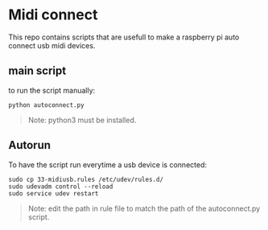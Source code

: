 # Midi connect

This repo contains scripts that are usefull to make a raspberry pi auto connect usb midi devices.

## main script

to run the script manually:

```
python autoconnect.py
```

> Note: python3 must be installed.

## Autorun

To have the script run everytime a usb device is connected:

```
sudo cp 33-midiusb.rules /etc/udev/rules.d/
sudo udevadm control --reload
sudo service udev restart
```

> Note: edit the path in rule file to match the path of the autoconnect.py script.

